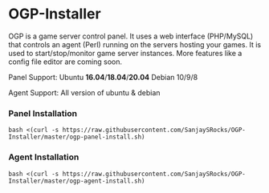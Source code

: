 # OGP-Installer
OGP is a game server control panel. It uses a web interface (PHP/MySQL) that controls an agent (Perl) running on the servers hosting your games. It is used to start/stop/monitor game server instances. More features like a config file editor are coming soon.

Panel Support:
Ubuntu **16.04**/**18.04**/**20.04**
Debian 10/9/8

Agent Support: All version of ubuntu & debian

### Panel Installation

    bash <(curl -s https://raw.githubusercontent.com/SanjaySRocks/OGP-Installer/master/ogp-panel-install.sh)

### Agent Installation 
	
    bash <(curl -s https://raw.githubusercontent.com/SanjaySRocks/OGP-Installer/master/ogp-agent-install.sh)
